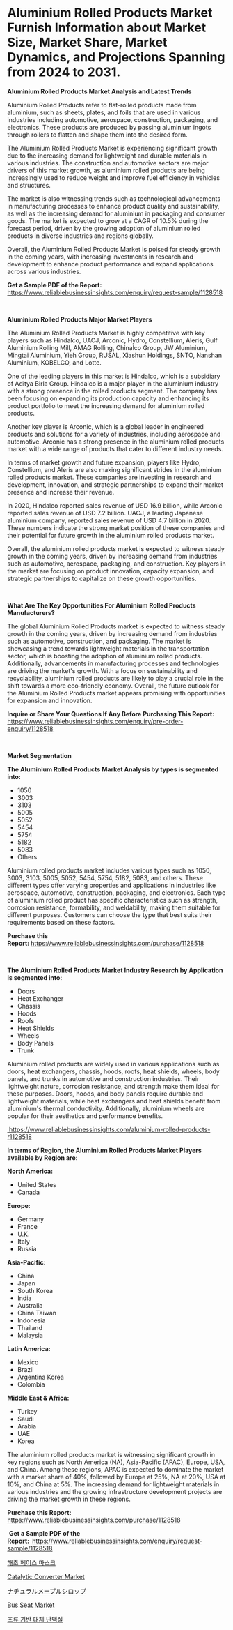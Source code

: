 <p><h1>Aluminium Rolled Products Market Furnish Information about Market Size, Market Share, Market Dynamics, and Projections Spanning from 2024 to 2031.</h1></p><p><strong>Aluminium Rolled Products Market Analysis and Latest Trends</strong></p>
<p><p>Aluminium Rolled Products refer to flat-rolled products made from aluminium, such as sheets, plates, and foils that are used in various industries including automotive, aerospace, construction, packaging, and electronics. These products are produced by passing aluminium ingots through rollers to flatten and shape them into the desired form.</p><p>The Aluminium Rolled Products Market is experiencing significant growth due to the increasing demand for lightweight and durable materials in various industries. The construction and automotive sectors are major drivers of this market growth, as aluminium rolled products are being increasingly used to reduce weight and improve fuel efficiency in vehicles and structures.</p><p>The market is also witnessing trends such as technological advancements in manufacturing processes to enhance product quality and sustainability, as well as the increasing demand for aluminium in packaging and consumer goods. The market is expected to grow at a CAGR of 10.5% during the forecast period, driven by the growing adoption of aluminium rolled products in diverse industries and regions globally.</p><p>Overall, the Aluminium Rolled Products Market is poised for steady growth in the coming years, with increasing investments in research and development to enhance product performance and expand applications across various industries.</p></p>
<p><strong>Get a Sample PDF of the Report:&nbsp;</strong> <a href="https://www.reliablebusinessinsights.com/enquiry/request-sample/1128518">https://www.reliablebusinessinsights.com/enquiry/request-sample/1128518</a></p>
<p>&nbsp;</p>
<p><strong>Aluminium Rolled Products Major Market Players</strong></p>
<p><p>The Aluminium Rolled Products Market is highly competitive with key players such as Hindalco, UACJ, Arconic, Hydro, Constellium, Aleris, Gulf Aluminium Rolling Mill, AMAG Rolling, Chinalco Group, JW Aluminium, Mingtai Aluminium, Yieh Group, RUSAL, Xiashun Holdings, SNTO, Nanshan Aluminium, KOBELCO, and Lotte. </p><p>One of the leading players in this market is Hindalco, which is a subsidiary of Aditya Birla Group. Hindalco is a major player in the aluminium industry with a strong presence in the rolled products segment. The company has been focusing on expanding its production capacity and enhancing its product portfolio to meet the increasing demand for aluminium rolled products.</p><p>Another key player is Arconic, which is a global leader in engineered products and solutions for a variety of industries, including aerospace and automotive. Arconic has a strong presence in the aluminium rolled products market with a wide range of products that cater to different industry needs.</p><p>In terms of market growth and future expansion, players like Hydro, Constellium, and Aleris are also making significant strides in the aluminium rolled products market. These companies are investing in research and development, innovation, and strategic partnerships to expand their market presence and increase their revenue.</p><p>In 2020, Hindalco reported sales revenue of USD 16.9 billion, while Arconic reported sales revenue of USD 7.2 billion. UACJ, a leading Japanese aluminium company, reported sales revenue of USD 4.7 billion in 2020. These numbers indicate the strong market position of these companies and their potential for future growth in the aluminium rolled products market. </p><p>Overall, the aluminium rolled products market is expected to witness steady growth in the coming years, driven by increasing demand from industries such as automotive, aerospace, packaging, and construction. Key players in the market are focusing on product innovation, capacity expansion, and strategic partnerships to capitalize on these growth opportunities.</p></p>
<p>&nbsp;</p>
<p><strong>What Are The Key Opportunities For Aluminium Rolled Products Manufacturers?</strong></p>
<p><p>The global Aluminium Rolled Products market is expected to witness steady growth in the coming years, driven by increasing demand from industries such as automotive, construction, and packaging. The market is showcasing a trend towards lightweight materials in the transportation sector, which is boosting the adoption of aluminium rolled products. Additionally, advancements in manufacturing processes and technologies are driving the market's growth. With a focus on sustainability and recyclability, aluminium rolled products are likely to play a crucial role in the shift towards a more eco-friendly economy. Overall, the future outlook for the Aluminium Rolled Products market appears promising with opportunities for expansion and innovation.</p></p>
<p><strong>Inquire or Share Your Questions If Any Before Purchasing This Report:</strong> <a href="https://www.reliablebusinessinsights.com/enquiry/pre-order-enquiry/1128518">https://www.reliablebusinessinsights.com/enquiry/pre-order-enquiry/1128518</a></p>
<p>&nbsp;</p>
<p><strong>Market Segmentation</strong></p>
<p><strong>The Aluminium Rolled Products Market Analysis by types is segmented into:</strong></p>
<p><ul><li>1050</li><li>3003</li><li>3103</li><li>5005</li><li>5052</li><li>5454</li><li>5754</li><li>5182</li><li>5083</li><li>Others</li></ul></p>
<p><p>Aluminium rolled products market includes various types such as 1050, 3003, 3103, 5005, 5052, 5454, 5754, 5182, 5083, and others. These different types offer varying properties and applications in industries like aerospace, automotive, construction, packaging, and electronics. Each type of aluminium rolled product has specific characteristics such as strength, corrosion resistance, formability, and weldability, making them suitable for different purposes. Customers can choose the type that best suits their requirements based on these factors.</p></p>
<p><strong>Purchase this Report:&nbsp;</strong><a href="https://www.reliablebusinessinsights.com/purchase/1128518">https://www.reliablebusinessinsights.com/purchase/1128518</a></p>
<p>&nbsp;</p>
<p><strong>The Aluminium Rolled Products Market Industry Research by Application is segmented into:</strong></p>
<p><ul><li>Doors</li><li>Heat Exchanger</li><li>Chassis</li><li>Hoods</li><li>Roofs</li><li>Heat Shields</li><li>Wheels</li><li>Body Panels</li><li>Trunk</li></ul></p>
<p><p>Aluminium rolled products are widely used in various applications such as doors, heat exchangers, chassis, hoods, roofs, heat shields, wheels, body panels, and trunks in automotive and construction industries. Their lightweight nature, corrosion resistance, and strength make them ideal for these purposes. Doors, hoods, and body panels require durable and lightweight materials, while heat exchangers and heat shields benefit from aluminium's thermal conductivity. Additionally, aluminium wheels are popular for their aesthetics and performance benefits.</p></p>
<p><a href="https://www.reliablebusinessinsights.com/aluminium-rolled-products-r1128518">&nbsp;https://www.reliablebusinessinsights.com/aluminium-rolled-products-r1128518</a></p>
<p><strong>In terms of Region, the Aluminium Rolled Products Market Players available by Region are:</strong></p>
<p>
    <p> <strong> North America: </strong>
        <ul>
            <li>United States</li>
            <li>Canada</li>
        </ul>
        </p> 
    <p> <strong> Europe: </strong>
        <ul>
            <li>Germany</li>
            <li>France</li>
            <li>U.K.</li>
            <li>Italy</li>
            <li>Russia</li>
        </ul>
        </p> 
    <p> <strong> Asia-Pacific: </strong>
        <ul>
            <li>China</li>
            <li>Japan</li>
            <li>South Korea</li>
            <li>India</li>
            <li>Australia</li>
            <li>China Taiwan</li>
            <li>Indonesia</li>
            <li>Thailand</li>
            <li>Malaysia</li>
        </ul>
        </p> 
    <p> <strong> Latin America: </strong>
        <ul>
            <li>Mexico</li>
            <li>Brazil</li>
            <li>Argentina Korea</li>
            <li>Colombia</li>
        </ul>
        </p> 
    <p> <strong> Middle East & Africa: </strong>
        <ul>
            <li>Turkey</li>
            <li>Saudi</li>
            <li>Arabia</li>
            <li>UAE</li>
            <li>Korea</li>
        </ul>
    </p>
    </p>
<p><p>The aluminium rolled products market is witnessing significant growth in key regions such as North America (NA), Asia-Pacific (APAC), Europe, USA, and China. Among these regions, APAC is expected to dominate the market with a market share of 40%, followed by Europe at 25%, NA at 20%, USA at 10%, and China at 5%. The increasing demand for lightweight materials in various industries and the growing infrastructure development projects are driving the market growth in these regions.</p></p>
<p><strong>Purchase this Report: </strong><a href="https://www.reliablebusinessinsights.com/purchase/1128518">https://www.reliablebusinessinsights.com/purchase/1128518</a></p>
<p>&nbsp;<strong>Get a Sample PDF of the Report:&nbsp;&nbsp;</strong><a href="https://www.reliablebusinessinsights.com/enquiry/request-sample/1128518">https://www.reliablebusinessinsights.com/enquiry/request-sample/1128518</a></p>
<p><strong></strong></p>
<p><p><a href="https://github.com/plelbej847484502/Market-Research-Report-List-2/blob/main/7042489116780.md">해초 페이스 마스크</a></p><p><a href="https://github.com/pjcfca/Market-Research-Report-List-3/blob/main/catalytic-converter-market.md">Catalytic Converter Market</a></p><p><a href="https://github.com/LeoraEber/Market-Research-Report-List-1/blob/main/6749878129317.md">ナチュラルメープルシロップ</a></p><p><a href="https://github.com/johnbach50/Market-Research-Report-List-3/blob/main/bus-seat-market.md">Bus Seat Market</a></p><p><a href="https://github.com/AnthonyWratten/Market-Research-Report-List-1/blob/main/8069669116779.md">조류 기반 대체 단백질</a></p></p>